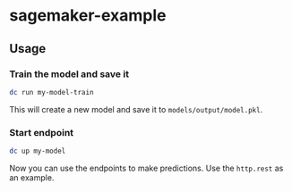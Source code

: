 # sagemaker-example

## Usage

### Train the model and save it

```sh
dc run my-model-train
```

This will create a new model and save it to `models/output/model.pkl`.

### Start endpoint

```sh
dc up my-model
```

Now you can use the endpoints to make predictions. Use the `http.rest` as an example.
